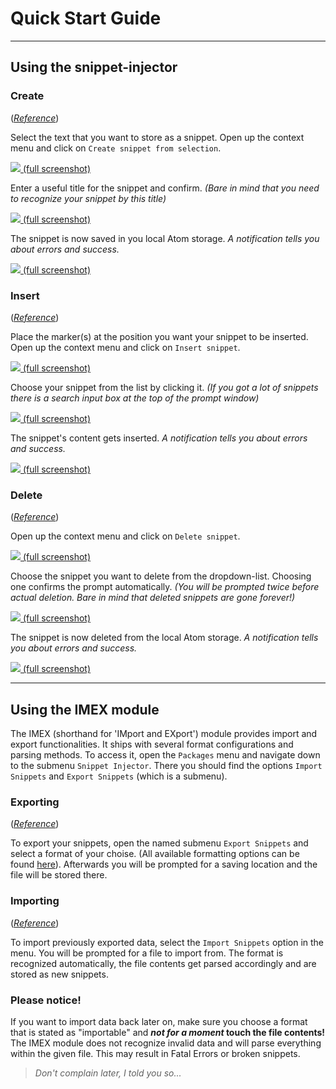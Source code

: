 # Quick Start Guide

---

## Using the snippet-injector

### Create
(_[Reference](README.md#commands)_)

Select the text that you want to store as a snippet.
Open up the context menu and click on `Create snippet from selection`.

[ ![](/screenshots/create_step_1-small.png) (full screenshot)](http://prntscr.com/fzcy80)

Enter a useful title for the snippet and confirm.
*(Bare in mind that you need to recognize your snippet by this title)*

[ ![](/screenshots/create_step_2-small.png) (full screenshot)](http://prntscr.com/fzcyes)

The snippet is now saved in you local Atom storage.
*A notification tells you about errors and success.*

[ ![](/screenshots/create_step_3-small.png) (full screenshot)](http://prntscr.com/fzcyjx)

### Insert
(_[Reference](README.md#commands)_)

Place the marker(s) at the position you want your snippet to be inserted.
Open up the context menu and click on `Insert snippet`.

[ ![](/screenshots/insert_step_1-small.png) (full screenshot)](http://prntscr.com/fzcyrt)

Choose your snippet from the list by clicking it.
*(If you got a lot of snippets there is a search input box at the top of the prompt window)*

[ ![](/screenshots/insert_step_2-small.png) (full screenshot)](http://prntscr.com/fzcz1q)

The snippet's content gets inserted.
*A notification tells you about errors and success.*

[ ![](/screenshots/insert_step_3-small.png) (full screenshot)](http://prntscr.com/fzcz68)

### Delete
(_[Reference](README.md#commands)_)

Open up the context menu and click on `Delete snippet`.

[ ![](/screenshots/delete_step_1-small.png) (full screenshot)](http://prntscr.com/fzczas)

Choose the snippet you want to delete from the dropdown-list. Choosing one confirms the prompt automatically.
*(You will be prompted twice before actual deletion. Bare in mind that deleted snippets are gone forever!)*

[ ![](/screenshots/delete_step_2-small.png) (full screenshot)](http://prntscr.com/fzczf4)

The snippet is now deleted from the local Atom storage.
*A notification tells you about errors and success.*

[ ![](/screenshots/delete_step_3-small.png) (full screenshot)](http://prntscr.com/fzczjq)


---

## Using the IMEX module

The IMEX (shorthand for 'IMport and EXport') module provides import and export
functionalities. It ships with several format configurations and parsing methods.
To access it, open the `Packages` menu and navigate down to the submenu
`Snippet Injector`. There you should find the options `Import Snippets` and
`Export Snippets` (which is a submenu).

### Exporting
(_[Reference](README.md#commands)_)

To export your snippets, open the named submenu `Export Snippets` and
select a format of your choise. (All available formatting options can be found [here](README.md#snippet-injectorexport-to-)).
Afterwards you will be prompted for a saving location and the file will be stored there.

### Importing
(_[Reference](README.md#commands)_)

To import previously exported data, select the `Import Snippets` option in the menu.
You will be prompted for a file to import from. The format is recognized automatically,
the file contents get parsed accordingly and are stored as new snippets.


### Please notice!
If you want to import data back later on, make sure you choose a format
that is stated as "importable" and **_not for a moment_ touch the file contents!**
The IMEX module does not recognize invalid data and will parse everything within
the given file. This may result in Fatal Errors or broken snippets.
> *Don't complain later, I told you so...*
